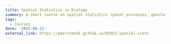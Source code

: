 ```yaml
---
title: Spatial Statistics in Ecology
summary: A short course on spatial statistics (point processes, geostatistics and areal data analysis) theory and examples in R.
tags:
  - Courses
date: '2025-06-21'
external_link: https://pmarchand1.github.io/BIOS2-spatial-stats
---
```

